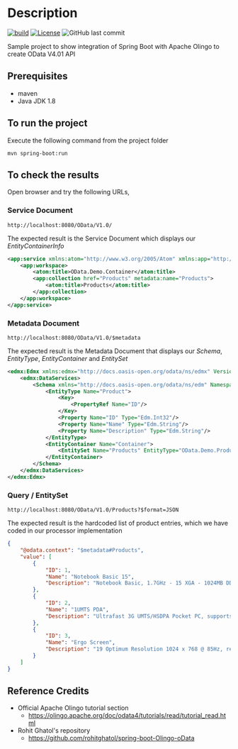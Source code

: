 # Description
[![build](https://github.com/subash-m/Spring-Boot-Olingo-OData-V4.01/actions/workflows/maven.yml/badge.svg)](https://github.com/subash-m/Spring-Boot-Olingo-OData-V4.01/actions/workflows/maven.yml)
[![License](https://img.shields.io/badge/license-Apache%202.0-blue.svg)](LICENSE.txt)
![GitHub last commit](https://img.shields.io/github/last-commit/subash-m/Spring-Boot-Olingo-OData-V4.01)

Sample project to show integration of Spring Boot with Apache Olingo to create OData V4.01 API

## Prerequisites

* maven
* Java JDK 1.8

## To run the project

Execute the following command from the project folder

```maven
mvn spring-boot:run
```

## To check the results

Open browser and try the following URLs,

### Service Document

```URL
http://localhost:8080/OData/V1.0/
```

The expected result is the Service Document which displays our *EntityContainerInfo*

```xml
<app:service xmlns:atom="http://www.w3.org/2005/Atom" xmlns:app="http://www.w3.org/2007/app" xmlns:metadata="http://docs.oasis-open.org/odata/ns/metadata" metadata:context="$metadata">
	<app:workspace>
    	<atom:title>OData.Demo.Container</atom:title>
        <app:collection href="Products" metadata:name="Products">
        	<atom:title>Products</atom:title>
        </app:collection>
    </app:workspace>
</app:service>
```

### Metadata Document

```
http://localhost:8080/OData/V1.0/$metadata
```

The expected result is the Metadata Document that displays our *Schema*, *EntityType*, *EntityContainer* and *EntitySet*

```xml
<edmx:Edmx xmlns:edmx="http://docs.oasis-open.org/odata/ns/edmx" Version="4.0">
    <edmx:DataServices>
        <Schema xmlns="http://docs.oasis-open.org/odata/ns/edm" Namespace="OData.Demo">
            <EntityType Name="Product">
                <Key>
                	<PropertyRef Name="ID"/>
                </Key>
                <Property Name="ID" Type="Edm.Int32"/>
                <Property Name="Name" Type="Edm.String"/>
                <Property Name="Description" Type="Edm.String"/>
            </EntityType>
            <EntityContainer Name="Container">
            	<EntitySet Name="Products" EntityType="OData.Demo.Product"/>
            </EntityContainer>
        </Schema>
    </edmx:DataServices>
</edmx:Edmx>
```

### Query / EntitySet

```
http://localhost:8080/OData/V1.0/Products?$format=JSON
```

The expected result is the hardcoded list of product entries, which we have coded in our processor implementation

```json
{
    "@odata.context": "$metadata#Products",
    "value": [
        {
            "ID": 1,
            "Name": "Notebook Basic 15",
            "Description": "Notebook Basic, 1.7GHz - 15 XGA - 1024MB DDR2 SDRAM - 40GB"
        },
        {
            "ID": 2,
            "Name": "1UMTS PDA",
            "Description": "Ultrafast 3G UMTS/HSDPA Pocket PC, supports GSM network"
        },
        {
            "ID": 3,
            "Name": "Ergo Screen",
            "Description": "19 Optimum Resolution 1024 x 768 @ 85Hz, resolution 1280 x 960"
        }
    ]
}
```

## Reference Credits

* Official Apache Olingo tutorial section
  * https://olingo.apache.org/doc/odata4/tutorials/read/tutorial_read.html
* Rohit Ghatol's repository
  * https://github.com/rohitghatol/spring-boot-Olingo-oData

